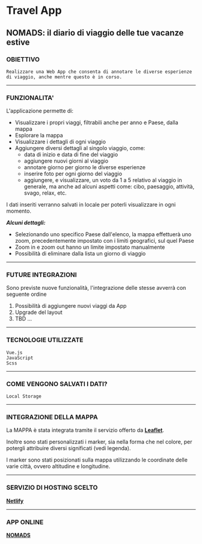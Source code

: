 # Travel App

## NOMADS: il diario di viaggio delle tue vacanze estive

### OBIETTIVO

```
Realizzare una Web App che consenta di annotare le diverse esperienze di viaggio, anche mentre questo è in corso.
```

---

### FUNZIONALITA'

L'applicazione permette di:

- Visualizzare i propri viaggi, filtrabili anche per anno e Paese, dalla mappa
- Esplorare la mappa
- Visualizzare i dettagli di ogni viaggio
- Aggiungere diversi dettagli al singolo viaggio, come:
  - data di inizio e data di fine del viaggio
  - aggiungere nuovi giorni al viaggio
  - annotare giorno per giorno le diverse esperienze
  - inserire foto per ogni giorno del viaggio
  - aggiungere, e visualizzare, un voto da 1 a 5 relativo al viaggio in generale, ma anche ad alcuni aspetti come: cibo, paesaggio, attività, svago, relax, etc.

I dati inseriti verranno salvati in locale per poterli visualizzare in ogni momento.

**_Alcuni dettagli:_**

- Selezionando uno specifico Paese dall'elenco, la mappa effettuerà uno zoom, precedentemente impostato con i limiti geografici, sul quel Paese
- Zoom in e zoom out hanno un limite impostato manualmente
- Possibilità di eliminare dalla lista un giorno di viaggio

---

### FUTURE INTEGRAZIONI

Sono previste nuove funzionalità, l'integrazione delle stesse avverrà con seguente ordine

1. Possibilità di aggiungere nuovi viaggi da App
2. Upgrade del layout
3. TBD ...

---

### TECNOLOGIE UTILIZZATE

```
Vue.js
JavaScript
Scss
```

---

### COME VENGONO SALVATI I DATI?

```
Local Storage
```

---

### INTEGRAZIONE DELLA MAPPA

La MAPPA è stata integrata tramite il servizio offerto da **[Leaflet](https://leafletjs.com/)**.

Inoltre sono stati personalizzati i marker, sia nella forma che nel colore, per potergli attribuire diversi significati (vedi legenda).

I marker sono stati posizionati sulla mappa utilizzando le coordinate delle varie città, ovvero altitudine e longitudine.

---

### SERVIZIO DI HOSTING SCELTO

**[Netlify](https://www.netlify.com/)**

---

### APP ONLINE

**[NOMADS](https://nomads-travel-app.netlify.app/)**
